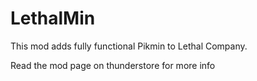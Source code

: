 # LethalMin
This mod adds fully functional Pikmin to Lethal Company.

Read the mod page on thunderstore for more info